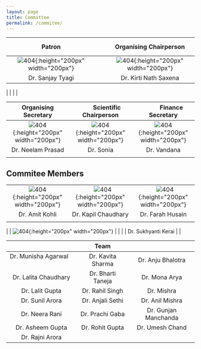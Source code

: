 ```yaml
---
layout: page
title: Committee
permalink: /commitee/
---
```


| **Patron**        | &nbsp; &nbsp;  |  **Organising Chairperson** |
| :-----------------------:  |:------------: | :------------------:   |
| ![404]({{site.baseurl}}/images/SANJAY-TYAGI.jpg){:height="200px" width="200px"} |    | ![404]({{site.baseurl}}/images/k.jpeg){:height="200px" width="200px"} |
| Dr. Sanjay Tyagi |  | Dr. Kirti Nath Saxena |  

|  |  |  |

| **Organising Secretary**        |   &nbsp;&nbsp; &nbsp; &nbsp;&nbsp; **Scientific Chairperson** | &nbsp;&nbsp; &nbsp; &nbsp;&nbsp; &nbsp; **Finance Secretary**    |
| :--------------:   | :-------------------: | :------------------:   |
| ![404]({{site.baseurl}}/images/N.jpg){:height="200px" width="200px"} |   ![404]({{site.baseurl}}/images/S.jpeg){:height="200px" width="200px"}     | ![404]({{site.baseurl}}/images/V2.jpeg){:height="200px" width="200px"} |
| Dr. Neelam Prasad |    Dr. Sonia    | Dr. Vandana |
|  |  |  |

## Commitee Members

| | | |
| :--------------:   | :-------------------: | :------------------:   |
| ![404]({{site.baseurl}}/images/s.jpg){:height="200px" width="200px"} |  &nbsp;&nbsp; ![404]({{site.baseurl}}/images/kapil.jpg){:height="200px" width="200px"}     | &nbsp;&nbsp;![404]({{site.baseurl}}/images/farah.jpg){:height="200px" width="200px"} |
| Dr. Amit Kohli  |  Dr. Kapil Chaudhary     | Dr. Farah Husain |
|  |  |  |

| | ![404]({{site.baseurl}}/images/sukh.jpg){:height="200px" width="200px"} | | 
| | Dr. Sukhyanti Kerai | |


|&nbsp;&nbsp; &nbsp; &nbsp; | **Team**  | |
| :--------------: | :-------------------: | :------------------: |
|Dr. Munisha Agarwal &nbsp;&nbsp; &nbsp; &nbsp; | Dr. Kavita Sharma | Dr. Anju Bhalotra |
| Dr. Lalita Chaudhary | Dr. Bharti Taneja| Dr. Mona Arya|
| Dr. Lalit Gupta | Dr. Rahil Singh| Dr. Mishra | 
| Dr. Sunil Arora |  Dr. Anjali Sethi | Dr. Anil Mishra|
| Dr. Neera Rani |Dr. Prachi Gaba| Dr. Gunjan Manchanda| 
| Dr. Asheem Gupta |Dr. Rohit Gupta |Dr. Umesh Chand |
|Dr. Rajni Arora | 
